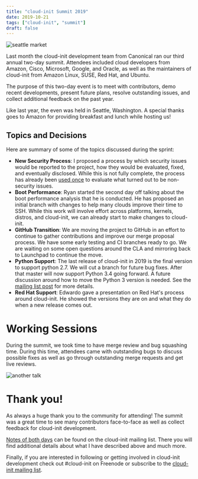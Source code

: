 ```yaml
---
title: "cloud-init Summit 2019"
date: 2019-10-21
tags: ["cloud-init", "summit"]
draft: false
---
```


![seattle market](/img/sprint/2019-cloud-init/market.jpg)

Last month the cloud-init development team from Canonical ran our third annual two-day summit. Attendees included cloud developers from Amazon, Cisco, Microsoft, Google, and Oracle, as well as the maintainers of cloud-init from Amazon Linux, SUSE, Red Hat, and Ubuntu.

The purpose of this two-day event is to meet with contributors, demo recent developments, present future plans, resolve outstanding issues, and collect additional feedback on the past year.

Like last year, the even was held in Seattle, Washington. A special thanks goes to Amazon for providing breakfast and lunch while hosting us!

## Topics and Decisions

Here are summary of some of the topics discussed during the sprint:

- __New Security Process__: I proposed a process by which security issues would be reported to the project, how they would be evaluated, fixed, and eventually disclosed. While this is not fully complete, the process has already been [used once](https://lists.launchpad.net/cloud-init/msg00228.html) to evaluate what turned out to be non-security issues.
- __Boot Performance__: Ryan started the second day off talking about the boot performance analysis that he is conducted. He has proposed an initial branch with changes to help many clouds improve their time to SSH. While this work will involve effort across platforms, kernels, distros, and cloud-init, we can already start to make changes to cloud-init.
- __GitHub Transition__: We are moving the project to GitHub in an effort to continue to gather contributions and improve our merge proposal process. We have some early testing and CI branches ready to go. We are waiting on some open questions around the CLA and mirroring back to Launchpad to continue the move.
- __Python Support__: The last release of cloud-init in 2019 is the final version to support python 2.7. We will cut a branch for future bug fixes. After that master will now support Python 3.4 going forward. A future discussion around how to move the Python 3 version is needed. See the [mailing list post](https://lists.launchpad.net/cloud-init/msg00227.html) for more details.
- __Red Hat Support__: Edwardo gave a presentation on Red Hat's process around cloud-init. He showed the versions they are on and what they do when a new release comes out.

# Working Sessions

During the summit, we took time to have merge review and bug squashing time. During this time, attendees came with outstanding bugs to discuss possible fixes as well as go through outstanding merge requests and get live reviews.

![another talk](/img/sprint/2019-cloud-init/amazon.jpg)

# Thank you!

As always a huge thank you to the community for attending! The summit was a great time to see many contributors face-to-face as well as collect feedback for cloud-init development.

[Notes of both days](https://lists.launchpad.net/cloud-init/msg00226.html) can be found on the cloud-init mailing list. There you will find additional details about what I have described above and much more.

Finally, if you are interested in following or getting involved in cloud-init development check out #cloud-init on Freenode or subscribe to the [cloud-init mailing list](https://launchpad.net/~cloud-init).
